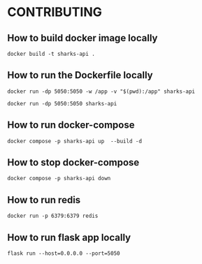 # CONTRIBUTING

## How to build docker image locally
```
docker build -t sharks-api .
```

## How to run the Dockerfile locally
```
docker run -dp 5050:5050 -w /app -v "$(pwd):/app" sharks-api
```
```
docker run -dp 5050:5050 sharks-api
```

## How to run docker-compose
```
docker compose -p sharks-api up  --build -d
```

## How to stop docker-compose
```
docker compose -p sharks-api down
```

## How to run redis 
```
docker run -p 6379:6379 redis
```

## How to run flask app locally
```
flask run --host=0.0.0.0 --port=5050
```